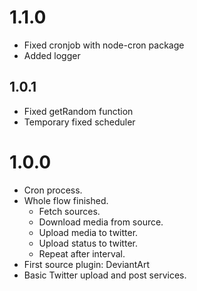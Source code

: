 # 1.1.0

- Fixed cronjob with node-cron package
- Added logger

## 1.0.1

- Fixed getRandom function
- Temporary fixed scheduler

# 1.0.0

- Cron process.
- Whole flow finished.
    - Fetch sources.
    - Download media from source.
    - Upload media to twitter.
    - Upload status to twitter.
    - Repeat after interval.
- First source plugin: DeviantArt
- Basic Twitter upload and post services.
